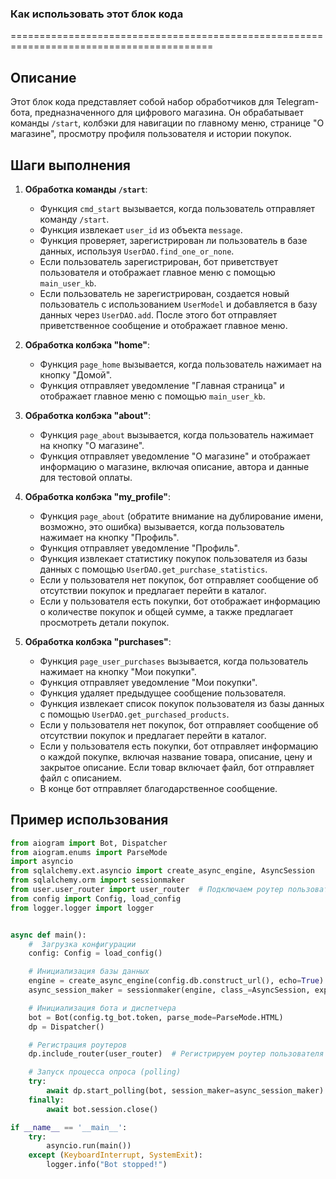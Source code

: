 ### Как использовать этот блок кода
=========================================================================================

Описание
-------------------------
Этот блок кода представляет собой набор обработчиков для Telegram-бота, предназначенного для цифрового магазина. Он обрабатывает команды `/start`, колбэки для навигации по главному меню, странице "О магазине", просмотру профиля пользователя и истории покупок.

Шаги выполнения
-------------------------
1. **Обработка команды `/start`**:
   - Функция `cmd_start` вызывается, когда пользователь отправляет команду `/start`.
   - Функция извлекает `user_id` из объекта `message`.
   - Функция проверяет, зарегистрирован ли пользователь в базе данных, используя `UserDAO.find_one_or_none`.
   - Если пользователь зарегистрирован, бот приветствует пользователя и отображает главное меню с помощью `main_user_kb`.
   - Если пользователь не зарегистрирован, создается новый пользователь с использованием `UserModel` и добавляется в базу данных через `UserDAO.add`. После этого бот отправляет приветственное сообщение и отображает главное меню.

2. **Обработка колбэка "home"**:
   - Функция `page_home` вызывается, когда пользователь нажимает на кнопку "Домой".
   - Функция отправляет уведомление "Главная страница" и отображает главное меню с помощью `main_user_kb`.

3. **Обработка колбэка "about"**:
   - Функция `page_about` вызывается, когда пользователь нажимает на кнопку "О магазине".
   - Функция отправляет уведомление "О магазине" и отображает информацию о магазине, включая описание, автора и данные для тестовой оплаты.

4. **Обработка колбэка "my_profile"**:
   - Функция `page_about` (обратите внимание на дублирование имени, возможно, это ошибка) вызывается, когда пользователь нажимает на кнопку "Профиль".
   - Функция отправляет уведомление "Профиль".
   - Функция извлекает статистику покупок пользователя из базы данных с помощью `UserDAO.get_purchase_statistics`.
   - Если у пользователя нет покупок, бот отправляет сообщение об отсутствии покупок и предлагает перейти в каталог.
   - Если у пользователя есть покупки, бот отображает информацию о количестве покупок и общей сумме, а также предлагает просмотреть детали покупок.

5. **Обработка колбэка "purchases"**:
   - Функция `page_user_purchases` вызывается, когда пользователь нажимает на кнопку "Мои покупки".
   - Функция отправляет уведомление "Мои покупки".
   - Функция удаляет предыдущее сообщение пользователя.
   - Функция извлекает список покупок пользователя из базы данных с помощью `UserDAO.get_purchased_products`.
   - Если у пользователя нет покупок, бот отправляет сообщение об отсутствии покупок и предлагает перейти в каталог.
   - Если у пользователя есть покупки, бот отправляет информацию о каждой покупке, включая название товара, описание, цену и закрытое описание. Если товар включает файл, бот отправляет файл с описанием.
   - В конце бот отправляет благодарственное сообщение.

Пример использования
-------------------------

```python
from aiogram import Bot, Dispatcher
from aiogram.enums import ParseMode
import asyncio
from sqlalchemy.ext.asyncio import create_async_engine, AsyncSession
from sqlalchemy.orm import sessionmaker
from user.user_router import user_router  # Подключаем роутер пользователя
from config import Config, load_config
from logger.logger import logger


async def main():
    #  Загрузка конфигурации
    config: Config = load_config()

    # Инициализация базы данных
    engine = create_async_engine(config.db.construct_url(), echo=True)
    async_session_maker = sessionmaker(engine, class_=AsyncSession, expire_on_commit=False)

    # Инициализация бота и диспетчера
    bot = Bot(config.tg_bot.token, parse_mode=ParseMode.HTML)
    dp = Dispatcher()

    # Регистрация роутеров
    dp.include_router(user_router)  # Регистрируем роутер пользователя

    # Запуск процесса опроса (polling)
    try:
        await dp.start_polling(bot, session_maker=async_session_maker)
    finally:
        await bot.session.close()

if __name__ == '__main__':
    try:
        asyncio.run(main())
    except (KeyboardInterrupt, SystemExit):
        logger.info("Bot stopped!")